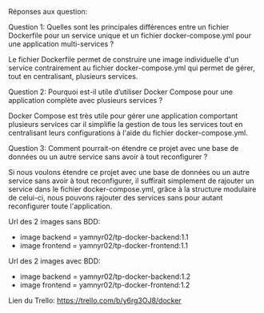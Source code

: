 Réponses aux question:

Question 1: Quelles sont les principales différences entre un fichier Dockerfile pour un service unique et un fichier docker-compose.yml pour une application multi-services ?

Le fichier Dockerfile permet de construire une image individuelle d'un service contrairement au fichier docker-compose.yml qui permet de gérer, tout en centralisant, plusieurs services.

Question 2: Pourquoi est-il utile d’utiliser Docker Compose pour une application complète avec plusieurs services ?

Docker Compose est très utile pour gérer une application comportant plusieurs services car il simplifie la gestion de tous les services tout en centralisant leurs configurations à l'aide du fichier docker-compose.yml.

Question 3: Comment pourrait-on étendre ce projet avec une base de données ou un autre service sans avoir à tout reconfigurer ?

Si nous voulons étendre ce projet avec une base de données ou un autre service sans avoir à tout reconfigurer, il suffirait simplement de rajouter un service dans le fichier docker-compose.yml, grâce à la structure modulaire de celui-ci, nous pouvons rajouter des services sans pour autant reconfigurer toute l'application.

Url des 2 images sans BDD:

- image backend = yamnyr02/tp-docker-backend:1.1
- image frontend = yamnyr02/tp-docker-frontend:1.1

Url des 2 images avec BDD:

- image backend = yamnyr02/tp-docker-backend:1.2
- image frontend = yamnyr02/tp-docker-frontend:1.2

Lien du Trello: https://trello.com/b/y6rg3OJ8/docker
